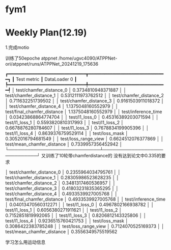 # fym1

# Weekly Plan(12.19)
1.完成motio



训练了50epoche atppnet   /home/ugvc4090/ATPPNet-ori/atppnet/runs/ATPPNet_20241219_175636

┏━━━━━━━━━━━━━━━━━━━━━━━━━━━━━┳━━━━━━━━━━━━━━━━━━━━━━━━━━━━━┓
┃         Test metric         ┃        DataLoader 0         ┃
┡━━━━━━━━━━━━━━━━━━━━━━━━━━━━━╇━━━━━━━━━━━━━━━━━━━━━━━━━━━━━┩
│   test/chamfer_distance_0   │     0.3734810948371887      │
│   test/chamfer_distance_1   │     0.5312111973762512      │
│   test/chamfer_distance_2   │      0.711632251739502      │
│   test/chamfer_distance_3   │     0.9161503911018372      │
│   test/chamfer_distance_4   │     1.1375048160552979      │
│ test/final_chamfer_distance │     1.1375048160552979      │
│     test/inference_time     │     0.03423868864774704     │
│       test/l1_loss_0        │     0.45316389203071594     │
│       test/l1_loss_1        │     0.5593820810317993      │
│       test/l1_loss_2        │     0.6678876280784607      │
│       test/l1_loss_3        │     0.7678834199905396      │
│       test/l1_loss_4        │     0.8639376759529114      │
│       test/loss_mask        │     0.3052016794681549      │
│    test/loss_range_view     │     0.6624512076377869      │
│ test/mean_chamfer_distance  │     0.7339957356452942      │
└─────────────────────────────┴─────────────────────────────┘
又训练了10轮带chamferdistance的 没有达到论文中0.335的要求

│   test/chamfer_distance_0   │     0.2355964034795761      │
│   test/chamfer_distance_1   │     0.28305986523628235     │
│   test/chamfer_distance_2   │     0.3481317460536957      │
│   test/chamfer_distance_3   │     0.41803231835365295     │
│   test/chamfer_distance_4   │     0.4933539927005768      │
│ test/final_chamfer_distance │     0.4933539927005768      │
│     test/inference_time     │     0.04013470560312271     │
│       test/l1_loss_0        │     0.4967802166938782      │
│       test/l1_loss_1        │     0.6056380271911621      │
│       test/l1_loss_2        │     0.7152851819992065      │
│       test/l1_loss_3        │     0.8206812143325806      │
│       test/l1_loss_4        │     0.9236515760421753      │
│       test/loss_mask        │     0.3086422383785248      │
│    test/loss_range_view     │     0.7124070525169373      │
│ test/mean_chamfer_distance  │     0.3556349575519562  

学习怎么用运动信息
